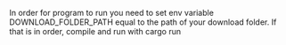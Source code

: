 In order for program to run you need to set env variable DOWNLOAD_FOLDER_PATH equal to the path of your download folder.
If that is in order, compile and run with cargo run
